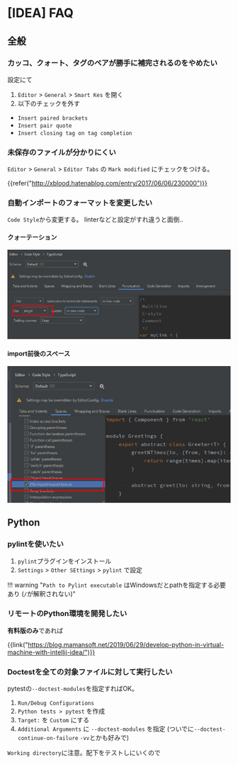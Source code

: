 # [IDEA] FAQ


全般
----

### カッコ、クォート、タグのペアが勝手に補完されるのをやめたい

設定にて

1. `Editor` > `General` > `Smart Kes` を開く
2. 以下のチェックを外す

* `Insert paired brackets`
* `Insert pair quote`
* `Insert closing tag on tag completion`

### 未保存のファイルが分かりにくい

`Editor` > `General` > `Editor Tabs` の `Mark modified` にチェックをつける。

{{refer("http://xblood.hatenablog.com/entry/2017/06/06/230000")}}

### 自動インポートのフォーマットを変更したい

`Code Style`から変更する。
linterなどと設定がすれ違うと面倒..  

#### クォーテーション

![](images/2020-01-01-13-21-06.png)

#### import前後のスペース

![](images/2020-01-01-13-21-00.png)


Python
------

### pylintを使いたい

1. `pylint`プラグインをインストール
2. `Settings` > `Other SEttings` > `pylint` で設定

!!! warning "`Path to Pylint executable` はWindowsだとpathを指定する必要あり (`/`が解釈されない)"


### リモートのPython環境を開発したい

**有料版のみ**であれば

{{link("https://blog.mamansoft.net/2019/06/29/develop-python-in-virtual-machine-with-intellij-idea/")}}


### Doctestを全ての対象ファイルに対して実行したい

pytestの`--doctest-modules`を指定すればOK。

1. `Run/Debug Configurations`
2. `Python tests > pytest` を作成
3. `Target:` を `Custom` にする
4. `Additional Arguments` に `--doctest-modules` を指定 (ついでに`--doctest-continue-on-failure` `-vv`とかも好みで)

`Working directory`に注意。配下をテストしにいくので
